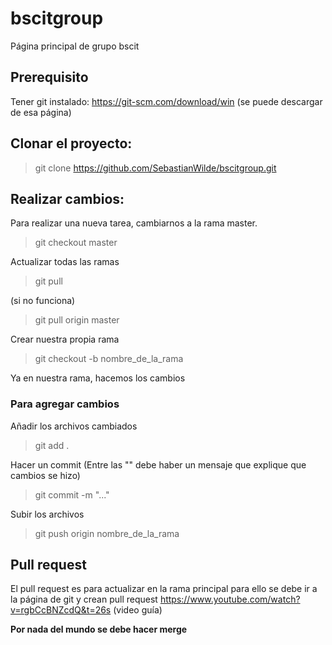 # bscitgroup
Página principal de grupo bscit

## Prerequisito
  Tener git instalado:
        https://git-scm.com/download/win (se puede descargar de esa página)
     
## Clonar el proyecto:
  >git clone https://github.com/SebastianWilde/bscitgroup.git
      
## Realizar cambios:
Para realizar una nueva tarea, cambiarnos a la rama master.
>git checkout master

Actualizar todas las ramas
>git pull

(si no funciona)
>git pull origin master

Crear nuestra propia rama
>git checkout -b nombre_de_la_rama

Ya en nuestra rama, hacemos los cambios

### Para agregar cambios
Añadir los archivos cambiados
>git add .

Hacer un commit (Entre las "" debe haber un mensaje que explique que cambios se hizo)
>git commit -m "..."

Subir los archivos
>git push origin nombre_de_la_rama

## Pull request
El pull request es para actualizar en la rama principal para ello se debe ir  a la página de git y crean pull request
https://www.youtube.com/watch?v=rgbCcBNZcdQ&t=26s (video guía)

**Por nada del mundo se debe hacer merge**
